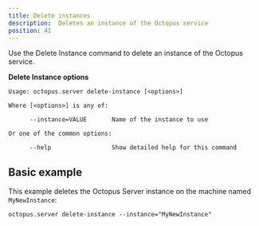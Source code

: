 ```yaml
---
title: Delete instances
description:  Deletes an instance of the Octopus service
position: 41
---
```


Use the Delete Instance command to delete an instance of the Octopus service.

**Delete Instance options**

```text
Usage: octopus.server delete-instance [<options>]

Where [<options>] is any of:

      --instance=VALUE       Name of the instance to use

Or one of the common options:

      --help                 Show detailed help for this command
```

## Basic example

This example deletes the Octopus Server instance on the machine named `MyNewInstance`:

```text
octopus.server delete-instance --instance="MyNewInstance"
```
